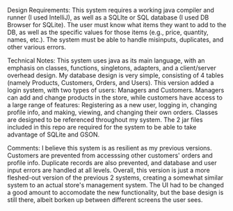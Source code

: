 Design Requirements:
  This system requires a working java compiler and runner (I used IntelliJ), as well as a SQLIte or SQL database (I used DB Browser for SQLite). 
  The user must know what items they want to add to the DB, as well as the specific values for those items (e.g., price, quantity, names, etc.).
  The system must be able to handle misinputs, duplicates, and other various errors.
  
Technical Notes: 
  This system uses java as its main language, with an emphasis on classes, functions, singletons, adapters, and a client/server overhead design.
  My database design is very simple, consisting of 4 tables (namely Products, Customers, Orders, and Users).
  This version added a login system, with two types of users: Managers and Customers.
  Managers can add and change products in the store, while customers have access to a large range of features:
    Registering as a new user, logging in, changing profile info, and making, viewing, and changing their own orders.
  Classes are designed to be referenced throughout my system.
  The 2 jar files included in this repo are required for the system to be able to take advantage of SQLite and GSON.
  
Comments:
  I believe this system is as resilient as my previous versions. Customers are prevented from accesssing other customers' orders
  and profile info. Duplicate records are also prevented, and database and user input errors are handled at all levels.
  Overall, this version is just a more fleshed-out version of the previous 2 systems, creating a somewhat similar system to an 
  actual store's management system. The UI had to be changed a good amount to accomodate the new functionality, but the base design is still there,
  albeit borken up between different screens the user sees.

